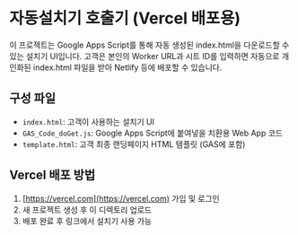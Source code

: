 
# 자동설치기 호출기 (Vercel 배포용)

이 프로젝트는 Google Apps Script를 통해 자동 생성된 index.html을 다운로드할 수 있는 설치기 UI입니다.
고객은 본인의 Worker URL과 시트 ID를 입력하면 자동으로 개인화된 index.html 파일을 받아 Netlify 등에 배포할 수 있습니다.

## 구성 파일

- `index.html`: 고객이 사용하는 설치기 UI
- `GAS_Code_doGet.js`: Google Apps Script에 붙여넣을 치환용 Web App 코드
- `template.html`: 고객 최종 랜딩페이지 HTML 템플릿 (GAS에 포함)

## Vercel 배포 방법

1. [https://vercel.com](https://vercel.com) 가입 및 로그인
2. 새 프로젝트 생성 후 이 디렉토리 업로드
3. 배포 완료 후 링크에서 설치기 사용 가능
